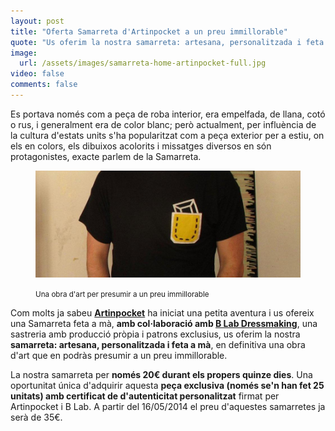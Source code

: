 ```yaml
---
layout: post
title: "Oferta Samarreta d'Artinpocket a un preu immillorable"
quote: "Us oferim la nostra samarreta: artesana, personalitzada i feta a mà, en definitiva una obra d'art que en podràs presumir a un preu immillorable"
image: 
  url: /assets/images/samarreta-home-artinpocket-full.jpg
video: false
comments: false
---
```


Es portava només com a peça de roba interior, era empelfada, de llana, cotó o rus, i generalment era de color blanc; però actualment, per influència de la cultura d'estats units s'ha popularitzat com a peça exterior per a estiu, on els en colors, els dibuixos acolorits i missatges diversos en són protagonistes, exacte parlem de la Samarreta.

<figure class="text-center">
    <img src="/assets/images/samarreta-home-artinpocket-detail.jpg">
    <figcaption>
        <p><small>Una obra d'art per presumir a un preu immillorable</small></p>
    </figcaption>
</figure>
 
Com molts ja sabeu **[Artinpocket](http://www.artinpocket.cat/)** ha iniciat una petita aventura i us ofereix una Samarreta feta a mà, **amb col·laboració amb [B Lab Dressmaking](/blog/el-projecte/)**, una sastreria amb producció pròpia i patrons exclusius, us oferim la nostra **samarreta: artesana, personalitzada i feta a mà**, en definitiva una obra d'art que en podràs presumir a un preu immillorable.

La nostra samarreta per **només 20€ durant els propers quinze dies**. Una oportunitat única d'adquirir aquesta **peça exclusiva (només se'n han fet 25 unitats) amb certificat de d'autenticitat personalitzat** firmat per Artinpocket i B Lab. A partir del 16/05/2014 el preu d'aquestes samarretes ja serà de 35€.